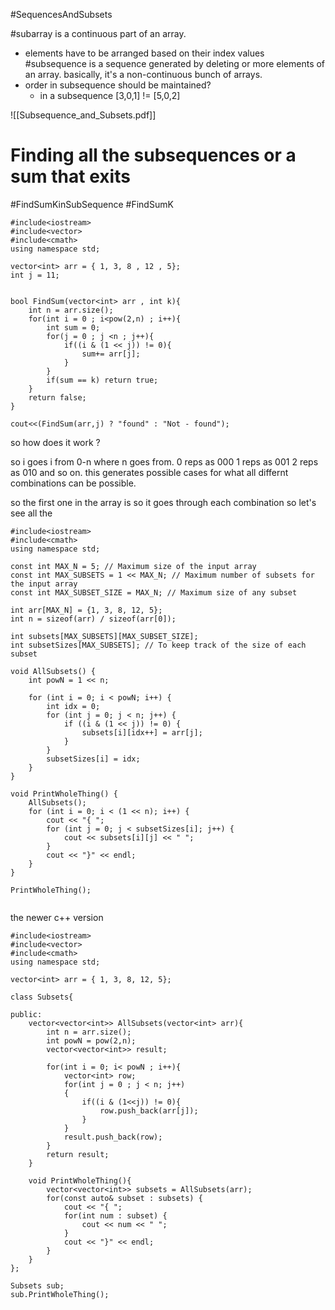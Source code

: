 #SequencesAndSubsets



#subarray is a continuous part of an array.
- elements have to be arranged based on their index values
#subsequence is a sequence generated by deleting or more elements of an array. 
basically, it's a non-continuous bunch of arrays. 
- order in subsequence should be maintained? 
	- in a subsequence \[3,0,1] != \[5,0,2]

![[Subsequence_and_Subsets.pdf]]

# Finding all the subsequences or a sum that exits 
#FindSumKinSubSequence #FindSumK

```run-cpp 
#include<iostream>
#include<vector> 
#include<cmath>
using namespace std; 

vector<int> arr = { 1, 3, 8 , 12 , 5}; 
int j = 11; 


bool FindSum(vector<int> arr , int k){
	int n = arr.size();
	for(int i = 0 ; i<pow(2,n) ; i++){
		int sum = 0; 
		for(j = 0 ; j <n ; j++){
			if((i & (1 << j)) != 0){
				sum+= arr[j];
			}
		}
		if(sum == k) return true; 
	}
	return false; 
}

cout<<(FindSum(arr,j) ? "found" : "Not - found"); 

```

so how does it work ? 

so i goes i from  0-n where n goes from. 
		0 reps as 000 
		1 reps as 001 
		2 reps as 010 
		and so on. this generates possible cases for what all differnt combinations can be possible.

so the first one in the array is so it goes through each combination so let's see all the 

```run-cpp 
#include<iostream>
#include<cmath>
using namespace std;

const int MAX_N = 5; // Maximum size of the input array
const int MAX_SUBSETS = 1 << MAX_N; // Maximum number of subsets for the input array
const int MAX_SUBSET_SIZE = MAX_N; // Maximum size of any subset

int arr[MAX_N] = {1, 3, 8, 12, 5};
int n = sizeof(arr) / sizeof(arr[0]);

int subsets[MAX_SUBSETS][MAX_SUBSET_SIZE];
int subsetSizes[MAX_SUBSETS]; // To keep track of the size of each subset

void AllSubsets() {
    int powN = 1 << n;

    for (int i = 0; i < powN; i++) {
        int idx = 0;
        for (int j = 0; j < n; j++) {
            if ((i & (1 << j)) != 0) {
                subsets[i][idx++] = arr[j];
            }
        }
        subsetSizes[i] = idx;
    }
}

void PrintWholeThing() {
    AllSubsets();
    for (int i = 0; i < (1 << n); i++) {
        cout << "{ ";
        for (int j = 0; j < subsetSizes[i]; j++) {
            cout << subsets[i][j] << " ";
        }
        cout << "}" << endl;
    }
}

PrintWholeThing();


```

the newer c++ version 
```run-cpp
#include<iostream> 
#include<vector>
#include<cmath>
using namespace std;

vector<int> arr = { 1, 3, 8, 12, 5};

class Subsets{

public: 
	vector<vector<int>> AllSubsets(vector<int> arr){
	    int n = arr.size(); 
	    int powN = pow(2,n); 
	    vector<vector<int>> result; 
	
	    for(int i = 0; i< powN ; i++){
	        vector<int> row; 
	        for(int j = 0 ; j < n; j++)
	        {
	            if((i & (1<<j)) != 0){
	                row.push_back(arr[j]); 
	            }
	        }
	        result.push_back(row);
	    }
	    return result; 
	}
	
	void PrintWholeThing(){
	    vector<vector<int>> subsets = AllSubsets(arr); 
	    for(const auto& subset : subsets) { 
	        cout << "{ "; 
	        for(int num : subset) { 
	            cout << num << " "; 
	        } 
	        cout << "}" << endl; 
	    }
	}
};

Subsets sub; 
sub.PrintWholeThing(); 

```

